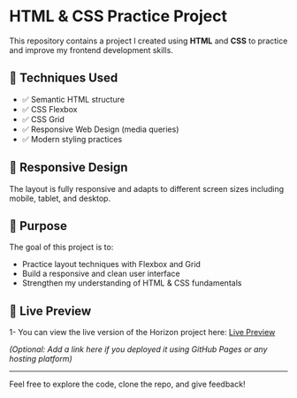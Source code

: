 # HTML & CSS Practice Project

This repository contains a project I created using **HTML** and **CSS** to practice and improve my frontend development skills.

## 🔧 Techniques Used

- ✅ Semantic HTML structure
- ✅ CSS Flexbox
- ✅ CSS Grid
- ✅ Responsive Web Design (media queries)
- ✅ Modern styling practices

## 📱 Responsive Design

The layout is fully responsive and adapts to different screen sizes including mobile, tablet, and desktop.

## 📁 Purpose

The goal of this project is to:

- Practice layout techniques with Flexbox and Grid
- Build a responsive and clean user interface
- Strengthen my understanding of HTML & CSS fundamentals

## 🚀 Live Preview
1- You can view the live version of the Horizon project here: [Live Preview](https://horizon-mohamed-abdelkareem.netlify.app/)

_(Optional: Add a link here if you deployed it using GitHub Pages or any hosting platform)_

---

Feel free to explore the code, clone the repo, and give feedback!
